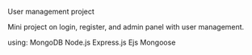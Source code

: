 User management project

Mini project on login, register, and admin panel with user management.

using:
    MongoDB
    Node.js
    Express.js
    Ejs
    Mongoose